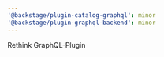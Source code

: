 ```yaml
---
'@backstage/plugin-catalog-graphql': minor
'@backstage/plugin-graphql-backend': minor
---
```


Rethink GraphQL-Plugin
